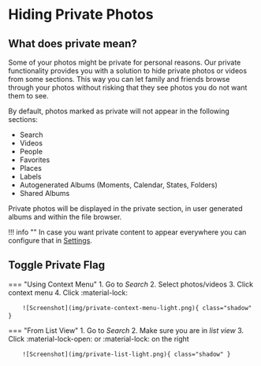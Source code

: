 # Hiding Private Photos #
## What does private mean? ##
Some of your photos might be private for personal reasons. 
Our private functionality provides you with a solution to hide private photos or videos from some sections.
This way you can let family and friends browse through your photos without risking that they see photos you do not want them to see.

By default, photos marked as private will not appear in the following sections:

 * Search
 * Videos
 * People
 * Favorites
 * Places
 * Labels
 * Autogenerated Albums (Moments, Calendar, States, Folders)
 * Shared Albums

Private photos will be displayed in the private section, in user generated albums and within the file browser.
 
!!! info ""
    In case you want private content to appear everywhere you can configure that in [Settings](../settings/general.md).
 
## Toggle Private Flag ##
=== "Using Context Menu"
      1. Go to *Search*
      2. Select photos/videos
      3. Click context menu
      4. Click :material-lock:

        ![Screenshot](img/private-context-menu-light.png){ class="shadow" }

=== "From List View"
     1. Go to *Search*
     2. Make sure you are in *list view*
     3. Click :material-lock-open: or :material-lock: on the right

        ![Screenshot](img/private-list-light.png){ class="shadow" }
